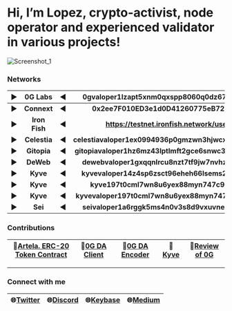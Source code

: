 # Hi, I’m Lopez, crypto-activist, node operator and experienced validator in various projects!

![Screenshot_1](https://github.com/user-attachments/assets/6c8bb316-7d2e-4110-902b-9da60e6d6f53)

### Networks

|▶️|0G Labs|◀️|0gvaloper1lzapt5xnm0qxspp8060q0dz6746hk9yynzkvd6|
| :---: | :---: | :---: | :---: |
|▶️|**Connext**|◀️|**0x2ee7F010ED3e1d0D41260775eB72C9EffEf69Ec8**|
|▶️|**Iron Fish**|◀️|**https://testnet.ironfish.network/users/61433**|
|▶️|**Celestia**|◀️|**celestiavaloper1ex0994936p0gmzwn3hjwcx4gy0a3822l6fzaey**|
|▶️|**Gitopia**|◀️|**gitopiavaloper1hz6mz43lptlmft2gce6snwc3gvyp6uw82mg2kp**|
|▶️|**DeWeb**|◀️|**dewebvaloper1gxqqnlrcu8nzt7tf9jw7nvhzqc66mkklltq4p3**|
|▶️|**Kyve**|◀️|**kyvevaloper14z4sp6zsct96eheh66lsems25lajypp62hpg53**|
|▶️|**Kyve**|◀️|**kyve197t0cml7wn8u6yex88myn747c9cendp347eql0**|
|▶️|**Kyve**|◀️|**kyvevaloper197t0cml7wn8u6yex88myn747c9cendp38weq3d**|
|▶️|**Sei**|◀️|**seivaloper1a6rggk5ms4n0v3s8d9vxuvnewyjjy39pv9p6h3**|

### Contributions

| 🧾[Artela. ERC-20 Token Contract](https://medium.com/@lopes-noder/artela-create-an-erc-20-token-contract-75d8950a820a) |🧾[0G DA Client](https://medium.com/@lopes-noder/install-da-client-0g-bab40f3fd19c) |🧾[0G DA Encoder](https://medium.com/@lopes-noder/install-da-encoder-0g-3dcc129908cf) |🧾[Kyve](https://medium.com/@lopes-noder/lopez-guide-kyve-testnet-2342dc99a5ed) | 🧾[Review of 0G](https://medium.com/@lopes-noder/review-of-hackathon-evolution-how-your-suggestions-shape-our-updates-13b73e6d4039) |
| --- | --- | --- | --- | --- |

---

### Connect with me

| 🌐[Twitter](https://x.com/AnytimeMove) | 🌐[Discord](https://discord.com/users/960303313864233030) | 🌐[Keybase](https://keybase.io/lopez35) | 🌐[Medium](https://medium.com/@lopes-noder) |
| --- | --- | --- | --- |
